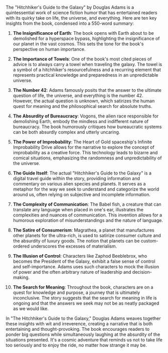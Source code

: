 The "Hitchhiker's Guide to the Galaxy" by Douglas Adams is a quintessential work of science fiction humor that has entertained readers with its quirky take on life, the universe, and everything. Here are ten key insights from the book, condensed into a 550-word summary:

1. **The Insignificance of Earth**: The book opens with Earth about to be demolished for a hyperspace bypass, highlighting the insignificance of our planet in the vast cosmos. This sets the tone for the book's perspective on human importance.

2. **The Importance of Towels**: One of the book's most cited pieces of advice is to always carry a towel when traveling the galaxy. The towel is a symbol of a hitchhiker's resourcefulness and a recurring element that represents practical knowledge and preparedness in an unpredictable universe.

3. **The Number 42**: Adams famously posits that the answer to the ultimate question of life, the universe, and everything is the number 42. However, the actual question is unknown, which satirizes the human quest for meaning and the philosophical search for absolute truths.

4. **The Absurdity of Bureaucracy**: Vogons, the alien race responsible for demolishing Earth, embody the mindless and indifferent nature of bureaucracy. The book humorously critiques how bureaucratic systems can be both absurdly complex and utterly uncaring.

5. **The Power of Improbability**: The Heart of Gold spaceship's Infinite Improbability Drive allows for the narrative to explore the concept of improbability as a creative force. This technology leads to bizarre and comical situations, emphasizing the randomness and unpredictability of the universe.

6. **The Guide Itself**: The actual "Hitchhiker's Guide to the Galaxy" is a digital travel guide within the story, providing information and commentary on various alien species and planets. It serves as a metaphor for the way we seek to understand and categorize the world around us, often relying on subjective and incomplete information.

7. **The Complexity of Communication**: The Babel fish, a creature that can translate any language when placed in one's ear, illustrates the complexities and nuances of communication. This invention allows for a humorous exploration of misunderstandings and the nature of language.

8. **The Satire of Consumerism**: Magrathea, a planet that manufactures other planets for the ultra-rich, is used to satirize consumer culture and the absurdity of luxury goods. The notion that planets can be custom-ordered underscores the excesses of materialism.

9. **The Illusion of Control**: Characters like Zaphod Beeblebrox, who becomes the President of the Galaxy, exhibit a false sense of control and self-importance. Adams uses such characters to mock the illusion of power and the often arbitrary nature of leadership and decision-making.

10. **The Search for Meaning**: Throughout the book, characters are on a quest for knowledge and purpose, a journey that is ultimately inconclusive. The story suggests that the search for meaning in life is ongoing and that the answers we seek may not be as neatly packaged as we would like.

In "The Hitchhiker's Guide to the Galaxy," Douglas Adams weaves together these insights with wit and irreverence, creating a narrative that is both entertaining and thought-provoking. The book encourages readers to ponder big questions while simultaneously laughing at the absurdity of the situations presented. It's a cosmic adventure that reminds us not to take life too seriously and to enjoy the ride, no matter how strange it may be.